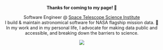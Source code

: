 <p align="center">
  <b>Thanks for coming to my page! 👋</b>
</p>

<p align="center">
  Software Engineer @ <a href="https://www.google.com/url?sa=t&rct=j&q=&esrc=s&source=web&cd=&cad=rja&uact=8&ved=2ahUKEwjjptP-oLuCAxXaLFkFHY_sCGkQFnoECAYQAQ&url=https%3A%2F%2Fwww.stsci.edu%2Fhome&usg=AOvVaw1q1QtWmxTR-kopvsVxDKtZ&opi=89978449">Space Telescope Science Institute</a> <br>
  I build & maintain astronomical software for NASA flagship mission data. 🔭 <br>
  In my work and in my personal life, I advocate for making data public and accessible, and breaking down the barriers to science.
</p>

<p align="center">
  <a href="https://www.linkedin.com/in/jenny-v-medina-a53a0332/"><img src="https://img.shields.io/badge/-Jenny V. Medina-0A66C2?style=flat-square&logo=LinkedIn&logoColor=white"></a> 
</p>
<!--
**jaymedina/jaymedina** is a ✨ _special_ ✨ repository because its `README.md` (this file) appears on your GitHub profile.

Here are some ideas to get you started:

- 🔭 I’m currently working on ...
- 🌱 I’m currently learning ...
- 👯 I’m looking to collaborate on ...
- 🤔 I’m looking for help with ...
- 💬 Ask me about ...
- 📫 How to reach me: ...
- 😄 Pronouns: ...
- ⚡ Fun fact: ...
-->
